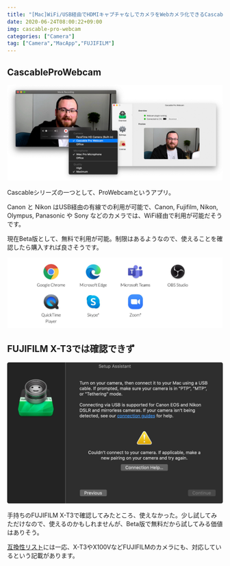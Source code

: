 ```yaml
---
title: "[Mac]WiFi/USB経由でHDMIキャプチャなしでカメラをWebカメラ化できるCascableProWebcam"
date: 2020-06-24T08:00:22+09:00
img: cascable-pro-webcam
categories: ["Camera"]
tag: ["Camera","MacApp","FUJIFILM"]
---
```


## CascableProWebcam

![](../../../images/cascable-pro-webcam-1.jpg)

Cascableシリーズの一つとして、ProWebcamというアプリ。

Canon と Nikon はUSB経由の有線での利用が可能で、Canon, Fujifilm, Nikon, Olympus, Panasonic や Sony などのカメラでは、WiFi経由で利用が可能だそうです。

現在Beta版として、無料で利用が可能。制限はあるようなので、使えることを確認したら購入すれば良さそうです。

![Zoom,Skype,Teams,OBS Studioなどに対応している模様](../../../images/cascable-pro-webcam-3.jpg)

## FUJIFILM X-T3では確認できず

![Couldn't connetct to your camera.](../../../images/cascable-pro-webcam-2.jpg)

手持ちのFUJIFILM X-T3で確認してみたところ、使えなかった。少し試してみただけなので、使えるのかもしれませんが、Beta版で無料だから試してみる価値はありそう。

[互換性リスト](https://cascable.se/help/compatibility/)には一応、X-T3やX100VなどFUJIFILMのカメラにも、対応しているという記載があります。
